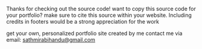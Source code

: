 Thanks for checking out the source code!
want to copy this source code for your portfolio?
make sure to cite this source within your website. Including credits in footers would be a strong appreciation for the work

get your own, personalized portfolio site created by me
contact me via email: sathmirabihandu@gmail.com
